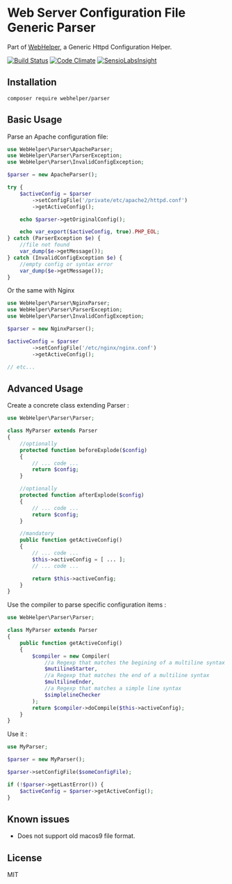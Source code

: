 # Web Server Configuration File Generic Parser
Part of [WebHelper](http://github.com/JamesRezo/WebHelper), a Generic Httpd Configuration Helper.

[![Build Status](https://travis-ci.org/JamesRezo/webhelper-parser.svg?branch=master)](https://travis-ci.org/JamesRezo/webhelper-parser)
[![Code Climate](https://codeclimate.com/github/JamesRezo/webhelper-parser/badges/gpa.svg)](https://codeclimate.com/github/JamesRezo/webhelper-parser)
[![SensioLabsInsight](https://insight.sensiolabs.com/projects/57e3dc27-e915-42d4-9bde-863a8f3bf5f8/big.png)](https://insight.sensiolabs.com/projects/57e3dc27-e915-42d4-9bde-863a8f3bf5f8)

## Installation

```composer require webhelper/parser```

## Basic Usage

Parse an Apache configuration file:
```php
use WebHelper\Parser\ApacheParser;
use WebHelper\Parser\ParserException;
use WebHelper\Parser\InvalidConfigException;

$parser = new ApacheParser();

try {
    $activeConfig = $parser
        ->setConfigFile('/private/etc/apache2/httpd.conf')
        ->getActiveConfig();

    echo $parser->getOriginalConfig();

    echo var_export($activeConfig, true).PHP_EOL;
} catch (ParserException $e) {
    //file not found
    var_dump($e->getMessage());
} catch (InvalidConfigException $e) {
    //empty config or syntax error
    var_dump($e->getMessage());
}
```

Or the same with Nginx
```php
use WebHelper\Parser\NginxParser;
use WebHelper\Parser\ParserException;
use WebHelper\Parser\InvalidConfigException;

$parser = new NginxParser();

$activeConfig = $parser
        ->setConfigFile('/etc/nginx/nginx.conf')
        ->getActiveConfig();

// etc...
```

## Advanced Usage

Create a concrete class extending Parser :
```php
use WebHelper\Parser\Parser;

class MyParser extends Parser
{
    //optionally
    protected function beforeExplode($config)
    {
        // ... code ...
        return $config;
    }

    //optionally
    protected function afterExplode($config)
    {
        // ... code ...
        return $config;
    }

    //mandatory
    public function getActiveConfig()
    {
        // ... code ...
        $this->activeConfig = [ ... ];
        // ... code ...

        return $this->activeConfig;
    }
}
```

Use the compiler to parse specific configuration items :
```php
use WebHelper\Parser\Parser;

class MyParser extends Parser
{
    public function getActiveConfig()
    {
        $compiler = new Compiler(
            //a Regexp that matches the begining of a multiline syntax
            $mutilineStarter,
            //a Regexp that matches the end of a multiline syntax
            $multilineEnder,
            //a Regexp that matches a simple line syntax
            $simplelineChecker
        );
        return $compiler->doCompile($this->activeConfig);
    }
}
```

Use it :
```php
use MyParser;

$parser = new MyParser();

$parser->setConfigFile($someConfigFile);

if (!$parser->getLastError()) {
    $activeConfig = $parser->getActiveConfig();
}
```

## Known issues

- Does not support old macos9 file format.

## License

MIT
